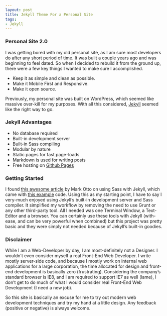 ```yaml
---
layout: post
title: Jekyll Theme For a Personal Site
tags:
- Jekyll
---
```


### Personal Site 2.0

I was getting bored with my old personal site, as I am sure most developers do after any short period of time. It was built a couple years ago and was beginning to feel dated. So when I decided to rebuild it  from the ground up, there were a few key things I wanted to make sure I accomplished.

- Keep it as simple and clean as possible.
- Make it Mobile First and Responsive.
- Make it open source.

Previously, my personal site was built on WordPress, which seemed like massive over-kill for my purposes. With all this considered, [Jekyll](http://jekyllrb.com/) seemed like the right way to go. 

### Jekyll Advantages
- No database required
- Built-in development server
- Built-in Sass compiling
- Modular by nature
- Static pages for fast page-loads
- Markdown is used for writing posts
- Free hosting on [Github Pages](https://pages.github.com/)

### Getting Started 

I found [this awesome article]( http://markdotto.com/2014/09/25/sass-and-jekyll/) by Mark Otto on using Sass with Jekyll, which came with [this example](https://github.com/mdo/jekyll-example) code. Using this as my starting point, I have to say I very-much enjoyed using Jekyll’s built-in development server and Sass compiler. It simplified my workflow by removing the need to use Grunt or any other third-party tool. All I needed was one Terminal Window, a Text-Editor and a browser. You can certainly use these tools with Jekyll (with-ease, and can be very powerful when combined) but this project was pretty basic and they were simply not needed because of Jekyll’s built-in goodies.

### Disclaimer

While I am a Web-Developer by day, I am most-definitely not a Designer. I wouldn’t even consider myself a real Front-End Web Developer. I write mostly server-side code, and because I mostly work on internal web applications for a large corporation, the time allocated for design and front-end development is basically zero (frustrating). Considering the company’s standard browser is IE8, and I am required to support IE7 as well (lame), I don’t get to do much of what I would consider real Front-End Web Development (I need a new job). 

So this site is basically an excuse for me to try out modern web development techniques and try my hand at a little design. Any feedback (positive or negative) is always welcome. 
